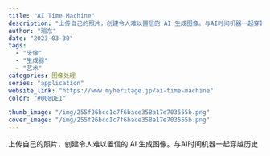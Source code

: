```yaml
---
title: "AI Time Machine"
description: "上传自己的照片，创建令人难以置信的 AI 生成图像。与AI时间机器一起穿越历史"
author: "瑞东"
date: "2023-03-30"
tags:
  - "头像"
  - "生成器"
  - "艺术"
categories: 图像处理
series: "application"
website_link: "https://www.myheritage.jp/ai-time-machine"
color: "#008DE1"

thumb_image: "/img/255f26bcc1c7f6bace358a17e703555b.png"
cover_image: "/img/255f26bcc1c7f6bace358a17e703555b.png"
---
```


上传自己的照片，创建令人难以置信的 AI 生成图像。与AI时间机器一起穿越历史
